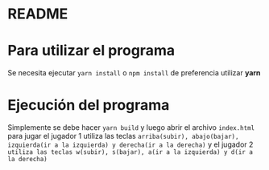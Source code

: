 # README

# Para utilizar el programa

Se necesita ejecutar `yarn install` o `npm install` de preferencia utilizar **yarn**

# Ejecución del programa

Simplemente se debe hacer `yarn build` y luego abrir el archivo `index.html` para jugar el jugador 1 utiliza las teclas `arriba(subir), abajo(bajar), izquierda(ir a la izquierda) y derecha(ir a la derecha)` y el jugador 2 `utiliza las teclas w(subir), s(bajar), a(ir a la izquierda) y d(ir a la derecha)`